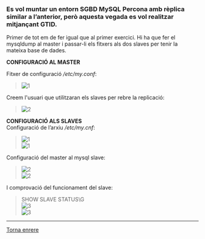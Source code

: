 ### Es vol muntar un entorn SGBD MySQL Percona amb rèplica similar a l’anterior, però aquesta vegada es vol realitzar mitjançant GTID.

Primer de tot em de fer igual que al primer exercici. Hi ha que fer el mysqldump al master i passar-li els fitxers als dos slaves per tenir la mateixa base de dades.  
  
__CONFIGURACIÓ AL MASTER__  
  
Fitxer de configuració _/etc/my.conf_:  
>  ![1](https://raw.githubusercontent.com/Josep88/MP10UF2-A5/master/img/exercici2/master/1.PNG)  

Creem l'usuari que utilitzaran els slaves per rebre la replicació:  
>  ![2](https://raw.githubusercontent.com/Josep88/MP10UF2-A5/master/img/exercici2/master/2.PNG)  

__CONFIGURACIÓ ALS SLAVES__  
Configuració de l’arxiu _/etc/my.cnf_:  
>  ![1](https://raw.githubusercontent.com/Josep88/MP10UF2-A5/master/img/exercici2/slave1/Captura1.PNG)  
>  ![1](https://raw.githubusercontent.com/Josep88/MP10UF2-A5/master/img/exercici2/slave2/Captura1.JPG)  

Configuració del master al mysql slave:  
>  ![2](https://raw.githubusercontent.com/Josep88/MP10UF2-A5/master/img/exercici2/slave1/Captura2.PNG)  
>  ![2](https://raw.githubusercontent.com/Josep88/MP10UF2-A5/master/img/exercici2/slave2/Captura2.JPG)  

I comprovació del funcionament del slave:    
> SHOW SLAVE STATUS\G  
>  ![3](https://raw.githubusercontent.com/Josep88/MP10UF2-A5/master/img/exercici2/slave1/Captura3.PNG)  
>  ![3](https://raw.githubusercontent.com/Josep88/MP10UF2-A5/master/img/exercici2/slave2/Captura3.JPG)  

***
[Torna enrere](https://github.com/Josep88/MP10UF2-A5)
